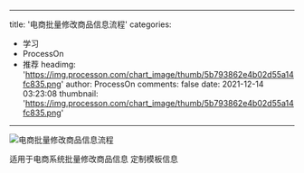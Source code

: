 
---
title: '电商批量修改商品信息流程'
categories: 
 - 学习
 - ProcessOn
 - 推荐
headimg: 'https://img.processon.com/chart_image/thumb/5b793862e4b02d55a14fc835.png'
author: ProcessOn
comments: false
date: 2021-12-14 03:23:08
thumbnail: 'https://img.processon.com/chart_image/thumb/5b793862e4b02d55a14fc835.png'
---

<div>   
<img class="thumb" alt="电商批量修改商品信息流程" src="https://img.processon.com/chart_image/thumb/5b793862e4b02d55a14fc835.png" referrerpolicy="no-referrer">
<p>适用于电商系统批量修改商品信息
定制模板信息</p>  
</div>
            